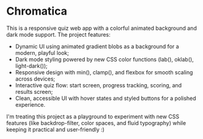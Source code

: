# Chromatica

This is a responsive quiz web app with a colorful animated background and dark mode support. The project features:
- Dynamic UI using animated gradient blobs as a background for a modern, playful look;
- Dark mode styling powered by new CSS color functions (lab(), oklab(), light-dark());
- Responsive design with min(), clamp(), and flexbox for smooth scaling across devices;
- Interactive quiz flow: start screen, progress tracking, scoring, and results screen;
- Clean, accessible UI with hover states and styled buttons for a polished experience.

I'm treating this project as a playground to experiment with new CSS features (like backdrop-filter, color spaces, and fluid typography) while keeping it practical and user-friendly :)

